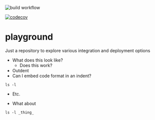 ![build workflow](https://github.com/jmoonware/playground/actions/workflows/python-app.yml/badge.svg)

[![codecov](https://codecov.io/gh/jmoonware/playground/branch/main/graph/badge.svg)](https://codecov.io/gh/jmoonware/playground)

# playground
Just a repository to explore various integration and deployment options

* What does this look like?
  * Does this work?
* Outdent
*  Can I embed code format in an indent?
```
ls -l
```
* Etc.

* What about
 ```
 ls -l _thing_
 ```
